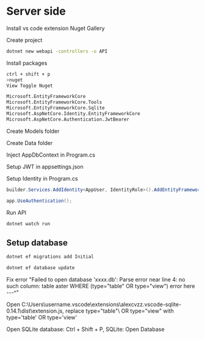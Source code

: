 # Server side

Install vs code extension Nuget Gallery

Create project

```sh
dotnet new webapi -controllers -o API
```

Install packages

```sh
ctrl + shift + p
>nuget
View Toggle Nuget

Microsoft.EntityFrameworkCore
Microsoft.EntityFrameworkCore.Tools
Microsoft.EntityFrameworkCore.Sqlite
Microsoft.AspNetCore.Identity.EntityFrameworkCore
Microsoft.AspNetCore.Authentication.JwtBearer
```

Create Models folder

Create Data folder 

Inject AppDbContext in Program.cs

Setup JWT in appsettings.json

Setup Identity in Program.cs

```cs
builder.Services.AddIdentity<AppUser, IdentityRole>().AddEntityFrameworkStores<AppDbContext>().AddDefaultTokenProviders();

app.UseAuthentication();

```

Run API
  
```sh
dotnet watch run
```

## Setup database

```sh
dotnet ef migrations add Initial

dotnet ef database update
```

Fix error "Failed to open database 'xxxx.db': Parse error near line 4: no such column: table
  aster                                 WHERE (type="table" OR type="view")
                                      error here ---^"

Open  C:\Users\username\.vscode\extensions\alexcvzz.vscode-sqlite-0.14.1\dist\extension.js, replace
type=\"table"\ OR type=\"view\" with type='table' OR type='view'

Open SQLite database:
Ctrl + Shift + P, SQLite: Open Database
